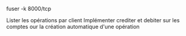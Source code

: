 fuser -k 8000/tcp

Lister les opérations par client
Implémenter crediter et debiter sur les comptes our la création automatique d'une opération